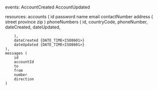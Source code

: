 events:
    AccountCreated
    AccountUpdated

resources:
    accounts (
        id
        password
        name
        email
        contactNumber
        address (
            street
            province
            zip
        )
        phoneNumbers (
            id,
            countryCode,
            phoneNumber,
            dateCreated,
            dateUpdated,
            
        ),
        dateCreated {DATE_TIME<ISO8601>}
        dateUpdated {DATE_TIME<ISO8601>}
    ),
    messages (
        id
        accountId
        to
        from
        number
        direction
    )
